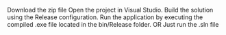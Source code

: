 Download the zip file
Open the project in Visual Studio.
Build the solution using the Release configuration.
Run the application by executing the compiled .exe file located in the bin/Release folder.
OR
Just run the .sln file
